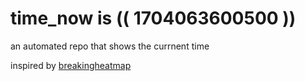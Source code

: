 # time_now is (( 1704063600500 ))

an automated repo that shows the currnent time

inspired by [breakingheatmap](https://github.com/breakingheatmap/breakingheatmap)